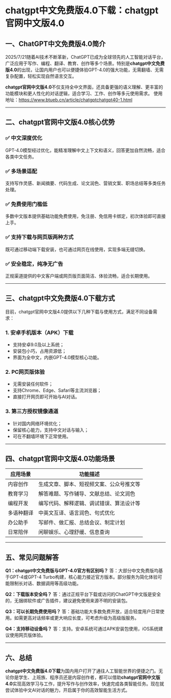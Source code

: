 # chatgpt中文免费版4.0下载：chatgpt官网中文版4.0

## 一、ChatGPT中文免费版4.0简介

2025/7/21随着AI技术不断革新，ChatGPT已成为全球领先的人工智能对话平台，广泛应用于写作、编程、翻译、教育、创作等多个场景。特别是**chatgpt中文免费版4.0**的出现，让国内用户也可以便捷体验GPT-4.0的强大功能，无需翻墙、无需复杂配置，轻松实现自然语言交互。

**chatgpt官网中文版4.0**不仅支持全中文界面，还具备更强的语义理解、更丰富的功能模块和更人性化的对话逻辑，适合学习、工作、创作等多元使用需求。
使用地址：https://www.btueb.cn/article/chatgptchatgpt40-1.html

---

## 二、chatgpt官网中文版4.0核心优势

### ✅ 中文深度优化

GPT-4.0模型经过优化，能精准理解中文上下文和语义，回答更加自然流畅，适合各类中文任务。

### ✅ 多场景适配

支持写作灵感、新闻摘要、代码生成、论文润色、营销文案、职场总结等多类任务处理。

### ✅ 免费使用门槛低

多数中文版本提供基础功能免费使用，免注册、免信用卡绑定，初次体验即可直接上手。

### ✅ 支持下载与网页版两种方式

既可通过移动端下载安装，也可通过网页在线使用，实现多端无缝切换。

### ✅ 安全稳定，纯净无广告

正规渠道提供的中文客户端或网页版页面简洁、体验流畅，适合长期使用。

---

## 三、chatgpt中文免费版4.0下载方式

目前，chatgpt官网中文版4.0提供以下几种下载与使用方式，满足不同设备需求：

### 1. 安卓手机版本（APK）下载

* 支持安卓9.0及以上系统；
* 安装包小巧，占用资源低；
* 界面为全中文，内嵌GPT-4.0模型核心功能。

### 2. PC网页版体验

* 无需安装任何软件；
* 支持Chrome、Edge、Safari等主流浏览器；
* 直接打开网页即可开始与AI对话。

### 3. 第三方授权镜像通道

* 针对国内网络环境优化；
* 保留核心能力，支持中文对话与输入；
* 可在不翻墙环境下正常使用。

---

## 四、chatgpt官网中文版4.0功能场景

| 应用场景  | 功能描述                 |
| ----- | -------------------- |
| 内容创作  | 生成文章、脚本、短视频文案、公众号推文等 |
| 教育学习  | 解答难题、写作辅导、文献总结、论文润色  |
| 编程开发  | 编写代码、解释逻辑、调试错误、算法设计等 |
| 多语种翻译 | 中英文互译、语言润色、句式优化      |
| 办公助手  | 写邮件、做汇报、总结会议、制定计划    |
| 日常陪伴  | 闲聊娱乐、心理舒缓、信息查询       |

---

## 五、常见问题解答

**Q1：chatgpt中文免费版与GPT-4.0官方有区别吗？**
答：大部分中文免费版均基于GPT-4或GPT-4 Turbo构建，核心能力接近官方版本。部分服务为简化体验可能限制长对话、数据调用等高级功能。

**Q2：下载版本安全吗？**
答：通过正规平台下载或访问的ChatGPT中文版是安全的，无捆绑软件或广告插件，建议避免使用来源不明的安装包。

**Q3：可以长期免费使用吗？**
答：基础功能大多数免费开放，适合轻度用户日常使用。如需更高对话频率或更大响应长度，可考虑升级为高级版服务。

**Q4：支持移动设备吗？**
答：支持。安卓系统可通过APK安装包使用，iOS系统建议使用网页版体验。

---

## 六、总结

**chatgpt中文免费版4.0下载**为国内用户打开了通往人工智能世界的便捷之门。无论你是学生、上班族、程序员还是内容创作者，都可以借助**chatgpt官网中文版4.0**实现高效学习与工作，提升写作与创作效率，快速完成各类智能任务。现在就尝试体验中文AI对话的魅力，开启属于你的高效智能生活方式。
